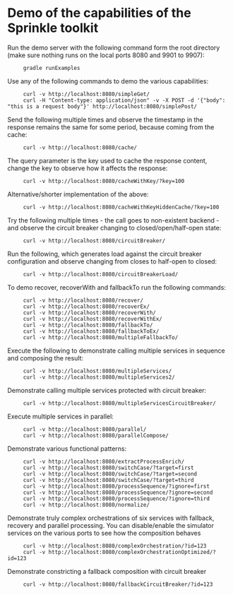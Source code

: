 Demo of the capabilities of the Sprinkle toolkit
========
Run the demo server with the following command form the root directory (make sure nothing runs on the local ports 8080 and 9901 to 9907):
```
     gradle runExamples
```
 Use any of the following commands to demo the various capabilities:
```
     curl -v http://localhost:8080/simpleGet/
     curl -H "Content-type: application/json" -v -X POST -d '{"body": "this is a request body"}' http://localhost:8080/simplePost/
```
 Send the following multiple times and observe the timestamp in the response remains the same for some period, because coming from the cache:
```
     curl -v http://localhost:8080/cache/
```
 The query parameter is the key used to cache the response content, change the key to observe how it affects the response:
```
     curl -v http://localhost:8080/cacheWithKey/?key=100
```
 Alternative/shorter implementation of the above:
```
     curl -v http://localhost:8080/cacheWithKeyHiddenCache/?key=100
```
 Try the following multiple times - the call goes to non-existent backend - and observe the circuit breaker changing to closed/open/half-open state:
```
     curl -v http://localhost:8080/circuitBreaker/
```
 Run the following, which generates load against the circuit breaker configuration and observe changing from closes to half-open to closed:
```
     curl -v http://localhost:8080/circuitBreakerLoad/
```
 To demo recover, recoverWith and fallbackTo run the following commands:
```
     curl -v http://localhost:8080/recover/
     curl -v http://localhost:8080/recoverEx/
     curl -v http://localhost:8080/recoverWith/
     curl -v http://localhost:8080/recoverWithEx/
     curl -v http://localhost:8080/fallbackTo/
     curl -v http://localhost:8080/fallbackToEx/
     curl -v http://localhost:8080/multipleFallbackTo/
```
 Execute the following to demonstrate calling multiple services in sequence and composing the result:
```
     curl -v http://localhost:8080/multipleServices/
     curl -v http://localhost:8080/multipleServices2/
```
 Demonstrate calling multiple services protected with circuit breaker:
```
     curl -v http://localhost:8080/multipleServicesCircuitBreaker/
```
 Execute multiple services in parallel:
```
     curl -v http://localhost:8080/parallel/
     curl -v http://localhost:8080/parallelCompose/
```
 Demonstrate various functional patterns:
```
     curl -v http://localhost:8080/extractProcessEnrich/
     curl -v http://localhost:8080/switchCase/?target=first
     curl -v http://localhost:8080/switchCase/?target=second
     curl -v http://localhost:8080/switchCase/?target=third
     curl -v http://localhost:8080/processSequence/?ignore=first
     curl -v http://localhost:8080/processSequence/?ignore=second
     curl -v http://localhost:8080/processSequence/?ignore=third
     curl -v http://localhost:8080/normalize/
```
Demonstrate truly complex orchestrations of six services with fallback, recovery and parallel processing. 
You can disable/enable the simulator services on the various ports to see how the composition behaves
```
     curl -v http://localhost:8080/complexOrchestration/?id=123
     curl -v http://localhost:8080/complexOrchestrationOptimized/?id=123
```
Demonstrate constricting a fallback composition with circuit breaker
```
     curl -v http://localhost:8080/fallbackCircuitBreaker/?id=123
```